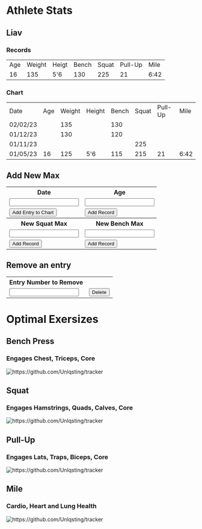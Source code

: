 # Athlete Stats

## Liav

### Records

<table id="recordTable">
    <tr>
        <td>Age</td>
        <td>Weight</td>
        <td>Heigt</td>
        <td>Bench</td>
        <td>Squat</td>
        <td>Pull-Up</td>
        <td>Mile</td>
    </tr>
     <tr>
        <td>16</td>
        <td>135</td> 
        <td>5'6</td>
        <td>130</td>
        <td>225</td>
        <td>21</td>
        <td>6:42</td>
    </tr>
</table>

### Chart
<style>
    .stats {
        width: 400px;
    }
</style>

<table id="statTable">
    <tr id = "row 1">
        <td>Date</td>
        <td>Age</td>
        <td>Weight</td>
        <td>Height</td>
        <td>Bench</td>
        <td>Squat</td>
        <td>Pull-Up</td>
        <td>Mile</td>
    </tr>
    <tr>
      <td>02/02/23</td>
        <td></td>
        <td>135</td>
        <td></td>
        <td>130</td>
        <td></td>
        <td></td>
        <td></td>
    </tr>
     <tr>
        <td>01/12/23</td>
        <td></td>
        <td>130</td>
        <td></td>
        <td>120</td>
        <td></td>
        <td></td>
        <td></td>
    </tr>
     <tr>
        <td>01/11/23</td>
        <td></td>
        <td></td>
        <td></td>
        <td></td>
        <td>225</td>
        <td></td>
        <td></td>
    </tr>
    <tr>
        <td>01/05/23</td>
        <td>16</td>
        <td>125</td>
        <td>5'6</td>
        <td>115</td>
        <td>215</td>
        <td>21</td>
        <td>6:42</td>
    </tr>
</table>


## Add New Max
<table class="stats">
    <tr>
        <th><label for="date">Date</label></th>
        <th><label for="age">Age</label></th>
        <th><label for="weight">Weight</label></th>
        <th><label for="height">Height</label></th>
    </tr>
    <tr>
        <td><input type="text" name="date" id="date" required></td>
        <td><input type="text" name="age" id="age" required></td>
        <td><input type="text" name="weight" id="weight" required></td>
        <td><input type="text" name="height" id="height" required></td>
    </tr>
    <tr>
        <td ><button onclick="create_Entry()">Add Entry to Chart</button></td>
        <td ><button onclick="record_Entry()">Add Record</button></td>
        <td ><button onclick="create_Entry()">Add Record</button></td>
        <td ><button onclick="create_Entry()">Add Record</button></td>
    </tr>
     <tr>
        <th><label for="hours">New Squat Max</label></th>
        <th><label for="bench">New Bench Max</label></th>
        <th><label for="pullup">New Pull-Up Max</label></th>
        <th><label for="pullup">New Mile Time</label></th>
    </tr>
    <tr>
        <td><input type="text" name="squat" id="squat" required></td>
        <td><input type="text" name="bench" id="bench" required></td>
        <td><input type="text" name="pullup" id="pullup" required></td>
        <td><input type="text" name="mile" id="mile" required></td>
    </tr>
    <tr>
        <td ><button onclick="create_Entry()">Add Record</button></td>
        <td ><button onclick="create_Entry()">Add Record</button></td>
        <td ><button onclick="create_Entry()">Add Record</button></td>
        <td ><button onclick="create_Entry()">Add Record</button></td>
    </tr>
</table>

## Remove an entry
<table>
    <tr>
        <th><label for="num">Entry Number to Remove</label></th>
    </tr>
    <tr>
        <td><input type="number" name="num" id="num" required></td>
        <td ><button onclick="delete_Entry()">Delete</button></td>
    </tr>
</table>

<script>
function create_Entry() {
  var table = document.getElementById("statTable");
  var row = table.insertRow(1);
  var cell1 = row.insertCell(0);
  var cell2 = row.insertCell(1);
  var cell3 = row.insertCell(2);
  var cell4 = row.insertCell(3);
  var cell5 = row.insertCell(4);
  var cell6 = row.insertCell(5);
  var cell7 = row.insertCell(6);
  var cell8 = row.insertCell(7);
  cell1.innerHTML = document.getElementById("date").value;
  cell2.innerHTML = document.getElementById("age").value;
  cell3.innerHTML = document.getElementById("weight").value;
  cell4.innerHTML = document.getElementById("height").value;
  cell5.innerHTML = document.getElementById("bench").value;
  cell6.innerHTML = document.getElementById("squat").value;
  cell7.innerHTML = document.getElementById("pullup").value;
  cell8.innerHTML = document.getElementById("mile").value;
}

function record_Entry() {
  var table = document.getElementById("recordTable");
  var column = table.insertColumn(1);
  var cell1 = row.insertCell(0);
  var cell2 = row.insertCell(1);
  var cell3 = row.insertCell(2);
  var cell4 = row.insertCell(3);
  var cell5 = row.insertCell(4);
  var cell6 = row.insertCell(5);
  var cell7 = row.insertCell(6);
  var cell8 = row.insertCell(7);
  cell1.innerHTML = document.getElementById("age").value;
  cell2.innerHTML = document.getElementById("weight").value;
  cell3.innerHTML = document.getElementById("height").value;
  cell4.innerHTML = document.getElementById("bench").value;
  cell5.innerHTML = document.getElementById("squat").value;
  cell6.innerHTML = document.getElementById("pullup").value;
  cell7.innerHTML = document.getElementById("mile").value;
}

function delete_Entry() {
    document.getElementById("statTable").deleteRow((document.getElementById("num").value));
}

</script>

# Optimal Exersizes

## Bench Press
### Engages Chest, Triceps, Core

![]({{site.baseurl}}/images/bench.png "https://github.com/Unlqsting/tracker") 

## Squat
### Engages Hamstrings, Quads, Calves, Core

![]({{site.baseurl}}/images/squat.png "https://github.com/Unlqsting/tracker") 

## Pull-Up
### Engages Lats, Traps, Biceps, Core

![]({{site.baseurl}}/images/pullup.png "https://github.com/Unlqsting/tracker") 

## Mile
### Cardio, Heart and Lung Health

![]({{site.baseurl}}/images/mile.png "https://github.com/Unlqsting/tracker") 